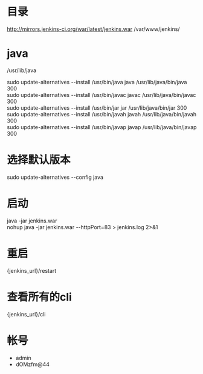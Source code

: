 # 目录
http://mirrors.jenkins-ci.org/war/latest/jenkins.war
/var/www/jenkins/

# java
/usr/lib/java

sudo update-alternatives --install /usr/bin/java java /usr/lib/java/bin/java 300  
sudo update-alternatives --install /usr/bin/javac javac /usr/lib/java/bin/javac 300  
sudo update-alternatives --install /usr/bin/jar jar /usr/lib/java/bin/jar 300  
sudo update-alternatives --install /usr/bin/javah javah /usr/lib/java/bin/javah 300  
sudo update-alternatives --install /usr/bin/javap javap /usr/lib/java/bin/javap 300   

# 选择默认版本
sudo update-alternatives --config java

# 启动
java -jar jenkins.war  
nohup java -jar jenkins.war --httpPort=83 > jenkins.log 2>&1

# 重启
{jenkins_url}/restart

# 查看所有的cli
{jenkins_url}/cli

# 帐号
* admin  
* dOMzfm@44  